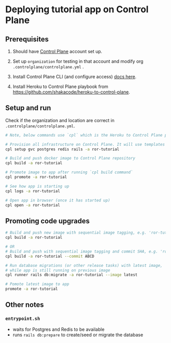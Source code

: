 # Deploying tutorial app on Control Plane

## Prerequisites

1. Should have [Control Plane](https://controlplane.com) account set up.

2. Set up `organization` for testing in that account and modify org `.controlplane/controlplane.yml` .

3. Install Control Plane CLI (and configure access) [docs here](https://docs.controlplane.com/quickstart/quick-start-3-cli#getting-started-with-the-cli).

4. Install Heroku to Control Plane playbook from https://github.com/shakacode/heroku-to-control-plane.

## Setup and run

Check if the organization and location are correct in `.controlplane/controlplane.yml`.

```sh
# Note, below commands use `cpl` which is the Heroku to Control Plane playbook script.

# Provision all infrastructure on Control Plane. It will use templates from .controlplane/templates folder.
cpl setup gvc postgres redis rails -a ror-tutorial

# Build and push docker image to Control Plane repository
cpl build -a ror-tutorial

# Promote image to app after running `cpl build command`
cpl promote -a ror-tutorial

# See how app is starting up
cpl logs -a ror-tutorial

# Open app in browser (once it has started up)
cpl open -a ror-tutorial
```

## Promoting code upgrades

```sh
# Build and push new image with sequential image tagging, e.g. 'ror-tutorial_123'
cpl build -a ror-tutorial

# OR
# Build and push with sequential image tagging and commit SHA, e.g. 'ror-tutorial_123_ABCD'
cpl build -a ror-tutorial --commit ABCD

# Run database migrations (or other release tasks) with latest image,
# while app is still running on previous image
cpl runner rails db:migrate -a ror-tutorial --image latest

# Pomote latest image to app
promote -a ror-tutorial
```

## Other notes

### `entrypoint.sh`
- waits for Postgres and Redis to be available
- runs `rails db:prepare` to create/seed or migrate the database

